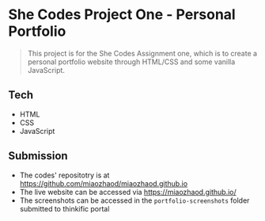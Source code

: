# She Codes Project One - Personal Portfolio
> This project is for the She Codes Assignment one, 
> which is to create a personal portfolio website through HTML/CSS and some vanilla JavaScript.

## Tech
- HTML
- CSS
- JavaScript

## Submission
- The codes' repositotry is at https://github.com/miaozhaod/miaozhaod.github.io
- The live website can be accessed via https://miaozhaod.github.io/ 
- The screenshots can be accessed in the `portfolio-screenshots` folder submitted to thinkific portal